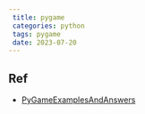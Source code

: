 ```yaml
---
 title: pygame
 categories: python
 tags: pygame
 date: 2023-07-20
---
```


## Ref

- [PyGameExamplesAndAnswers](https://github.com/Rabbid76/PyGameExamplesAndAnswers/blob/master/documentation/pygame/pygame_and_othere_libraries.md)